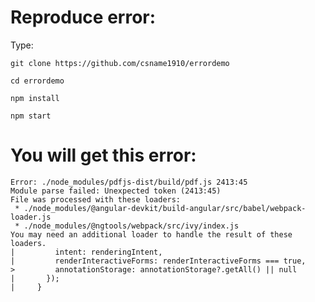 # Reproduce error:

Type:

    git clone https://github.com/csname1910/errordemo

    cd errordemo

    npm install

    npm start

# You will get this error:

    Error: ./node_modules/pdfjs-dist/build/pdf.js 2413:45
    Module parse failed: Unexpected token (2413:45)
    File was processed with these loaders:
     * ./node_modules/@angular-devkit/build-angular/src/babel/webpack-loader.js
     * ./node_modules/@ngtools/webpack/src/ivy/index.js
    You may need an additional loader to handle the result of these loaders.
    |         intent: renderingIntent,
    |         renderInteractiveForms: renderInteractiveForms === true,
    >         annotationStorage: annotationStorage?.getAll() || null
    |       });
    |     }

